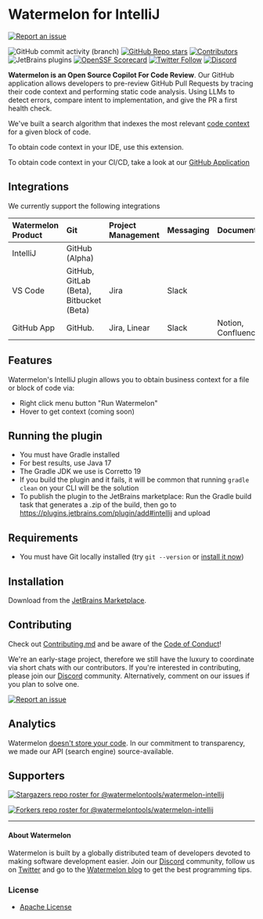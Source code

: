 # Watermelon for IntelliJ

[![Report an issue](https://img.shields.io/badge/-Report%20an%20issue-critical)](https://github.com/watermelontools/watermelon-intellij/issues)

![GitHub commit activity (branch)](https://img.shields.io/github/commit-activity/m/watermelontools/watermelon-intellij?style=flat-square)
[![GitHub Repo stars](https://img.shields.io/github/stars/watermelontools/watermelon-intellij?style=flat-square)](https://github.com/watermelontools/watermelon-intellij/stargazers)
[![Contributors](https://img.shields.io/github/contributors/watermelontools/watermelon-intellij?style=flat-square)](https://github.com/watermelontools/watermelon-intellij/graphs/contributors)
![JetBrains plugins](https://img.shields.io/jetbrains/plugin/d/22251-watermelon-intellij-template?style=flat-square)
[![OpenSSF Scorecard](https://api.securityscorecards.dev/projects/github.com/watermelontools/watermelon-intellij/badge)](https://securityscorecards.dev/viewer/?uri=github.com/watermelontools/watermelon-intellij)
[![Twitter Follow](https://img.shields.io/twitter/follow/WatermelonTools?style=flat-square)](https://twitter.com/intent/follow?screen_name=WatermelonTools)
[![Discord](https://img.shields.io/discord/933846506438541492?style=flat-square)](https://discord.com/invite/H4AE6b9442)

<!-- Plugin description -->
**Watermelon is an Open Source Copilot For Code Review**. Our GitHub application allows developers to pre-review GitHub Pull Requests by tracing their code context and performing static code analysis. Using LLMs to detect errors, compare intent to implementation, and give the PR a first health check.

We've built a search algorithm that indexes the most relevant [code context](https://www.watermelontools.com/post/what-is-passive-code-documentation-why-is-it-hard-to-scale-what-to-do-about-it) for a given block of code.

To obtain code context in your IDE, use this extension.

To obtain code context in your CI/CD, take a look at our [GitHub Application](https://github.com/watermelontools/watermelon)
<!-- Plugin description end -->

## Integrations

We currently support the following integrations

| Watermelon Product | Git                                     | Project Management | Messaging | Documentation |
|:-------------------|:----------------------------------------| :----------------- | :-------- | :-----------  |
| IntelliJ           | GitHub (Alpha)                          |                |      |               |
| VS Code            | GitHub, GitLab (Beta), Bitbucket (Beta) | Jira               | Slack     |               |
| GitHub App         | GitHub.                                 | Jira, Linear               | Slack     | Notion, Confluence        |
## Features

Watermelon's IntelliJ plugin allows you to obtain business context for a file or block of code via:

- Right click menu button "Run Watermelon"
- Hover to get context (coming soon)

[//]: # (TODO: Product screenshot here)

## Running the plugin
- You must have Gradle installed
- For best results, use Java 17
- The Gradle JDK we use is Corretto 19
- If you build the plugin and it fails, it will be common that running `gradle clean` on your CLI will be the solution
- To publish the plugin to the JetBrains marketplace: Run the Gradle build task that generates a .zip of the build, then go to https://plugins.jetbrains.com/plugin/add#intellij and upload

## Requirements
- You must have Git locally installed (try `git --version` or [install it now](https://git-scm.com/book/en/v2/Getting-Started-Installing-Git))

## Installation
Download from the [JetBrains Marketplace](https://plugins.jetbrains.com/plugin/22720-watermelon-context).

## Contributing
Check out [Contributing.md](CONTRIBUTING.md) and be aware of the [Code of Conduct](CODE_OF_CONDUCT.md)!

We're an early-stage project, therefore we still have the luxury to coordinate via short chats with our contributors. If you're interested in contributing, please join our [Discord](https://discord.com/invite/H4AE6b9442) community.
Alternatively, comment on our issues if you plan to solve one.

[![Report an issue](https://img.shields.io/badge/-Report%20an%20issue-critical)](https://github.com/watermelontools/watermelon-intellij/issues)

## Analytics
Watermelon [doesn't store your code](https://www.watermelontools.com/post/building-a-code-archeology-toolbox-without-storing-your-code). In our commitment to transparency, we made our API (search engine) source-available. 

## Supporters

[![Stargazers repo roster for @watermelontools/watermelon-intellij](https://reporoster.com/stars/watermelontools/watermelon-intellij)](https://github.com/watermelontools/watermelon-intellij/stargazers)

[![Forkers repo roster for @watermelontools/watermelon-intellij](https://reporoster.com/forks/watermelontools/watermelon-intellij)](https://github.com/watermelontools/watermelon-intellij/network/members)

---

#### About Watermelon

Watermelon is built by a globally distributed team of developers devoted to making software development easier. Join our [Discord](https://discord.com/invite/H4AE6b9442) community, follow us on [Twitter](https://twitter.com/WatermelonTools) and go to the [Watermelon blog](https://watermelon.tools/blog) to get the best programming tips.

### License

- [Apache License](LICENSE.md)
